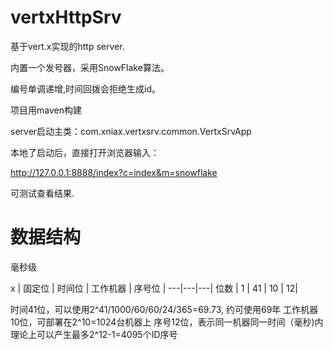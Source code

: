 # vertxHttpSrv

基于vert.x实现的http server.

内置一个发号器，采用SnowFlake算法。

编号单调递增,时间回拨会拒绝生成id。

项目用maven构建

server启动主类：com.xniax.vertxsrv.common.VertxSrvApp

本地了启动后，直接打开浏览器输入：

http://127.0.0.1:8888/index?c=index&m=snowflake

可测试查看结果.

# 数据结构

毫秒级

 x | 固定位 | 时间位 | 工作机器 |	序号位 |
---|---|---|
位数 | 1	| 41 | 10 | 	12|


时间41位，可以使用2^41/1000/60/60/24/365=69.73, 约可使用69年
工作机器10位，可部署在2^10=1024台机器上
序号12位，表示同一机器同一时间（毫秒)内理论上可以产生最多2^12-1=4095个ID序号
